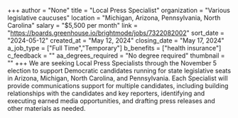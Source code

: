 +++
author = "None"
title = "Local Press Specialist"
organization = "Various legislative caucuses"
location = "Michigan, Arizona, Pennsylvania, North Carolina"
salary = "$5,500 per month"
link = "https://boards.greenhouse.io/brightmode/jobs/7322082002"
sort_date = "2024-05-12"
created_at = "May 12, 2024"
closing_date = "May 17, 2024"
a_job_type = ["Full Time","Temporary"]
b_benefits = ["health insurance"]
c_feedback = ""
aa_degrees_required = "No degree required"
thumbnail = ""
+++
We are seeking Local Press Specialists through the November 5 election to support Democratic candidates running for state legislative seats in Arizona, Michigan, North Carolina, and Pennsylvania. Each Specialist will provide communications support for multiple candidates, including building relationships with the candidates and key reporters, identifying and executing earned media opportunities, and drafting press releases and other materials as needed.